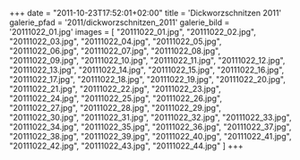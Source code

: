 +++
date = "2011-10-23T17:52:01+02:00"
title = 'Dickworzschnitzen 2011'
galerie_pfad = '2011/dickworzschnitzen_2011'
galerie_bild = '20111022_01.jpg'
images = [
  "20111022_01.jpg",
  "20111022_02.jpg",
  "20111022_03.jpg",
  "20111022_04.jpg",
  "20111022_05.jpg",
  "20111022_06.jpg",
  "20111022_07.jpg",
  "20111022_08.jpg",
  "20111022_09.jpg",
  "20111022_10.jpg",
  "20111022_11.jpg",
  "20111022_12.jpg",
  "20111022_13.jpg",
  "20111022_14.jpg",
  "20111022_15.jpg",
  "20111022_16.jpg",
  "20111022_17.jpg",
  "20111022_18.jpg",
  "20111022_19.jpg",
  "20111022_20.jpg",
  "20111022_21.jpg",
  "20111022_22.jpg",
  "20111022_23.jpg",
  "20111022_24.jpg",
  "20111022_25.jpg",
  "20111022_26.jpg",
  "20111022_27.jpg",
  "20111022_28.jpg",
  "20111022_29.jpg",
  "20111022_30.jpg",
  "20111022_31.jpg",
  "20111022_32.jpg",
  "20111022_33.jpg",
  "20111022_34.jpg",
  "20111022_35.jpg",
  "20111022_36.jpg",
  "20111022_37.jpg",
  "20111022_38.jpg",
  "20111022_39.jpg",
  "20111022_40.jpg",
  "20111022_41.jpg",
  "20111022_42.jpg",
  "20111022_43.jpg",
  "20111022_44.jpg"
]
+++

      